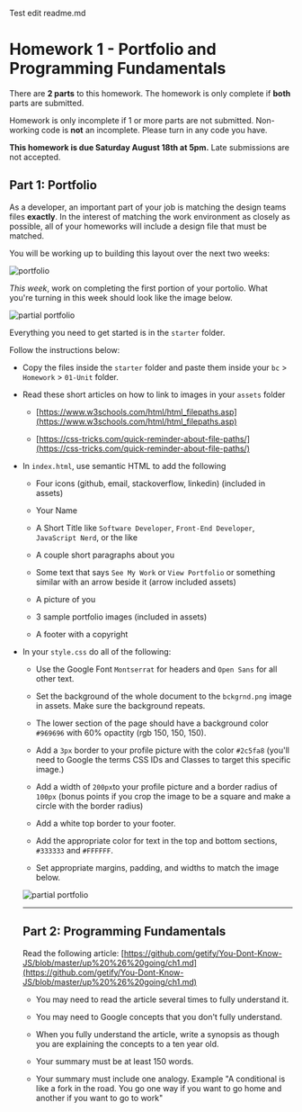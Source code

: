 Test edit readme.md

# Homework 1 - Portfolio and Programming Fundamentals


There are **2 parts** to this homework. The homework is only complete if **both** parts are submitted.

Homework is only incomplete if 1 or more parts are not submitted. Non-working code is **not** an incomplete. Please turn in any code you have. 

**This homework is due Saturday August 18th at 5pm.** Late submissions are not accepted. 

## Part 1: Portfolio

As a developer, an important part of your job is matching the design teams files **exactly**. In the interest of matching the work environment as closely as possible, all of your homeworks will include a design file that must be matched. 

You will be working up to building this layout over the next two weeks:

![portfolio](images/portfolio.png)

*This week*, work on completing the first portion of your portolio. What you're turning in this week should look like the image below.

![partial portfolio](images/partial_port.png)

Everything you need to get started is in the `starter` folder. 

Follow the instructions below: 

* Copy the files inside the `starter` folder and paste them inside your `bc` > `Homework` > `01-Unit` folder. 

* Read these short articles on how to link to images in your `assets` folder 

  * [https://www.w3schools.com/html/html_filepaths.asp](https://www.w3schools.com/html/html_filepaths.asp)

  * [https://css-tricks.com/quick-reminder-about-file-paths/](https://css-tricks.com/quick-reminder-about-file-paths/)

* In `index.html`, use semantic HTML to add the following

  * Four icons (github, email, stackoverflow, linkedin) (included in assets)

  * Your Name

  * A Short Title like `Software Developer`, `Front-End Developer`, `JavaScript Nerd`, or the like 

  * A couple short paragraphs about you

  * Some text that says `See My Work` or `View Portfolio` or something similar with an arrow beside it (arrow included assets)

  * A picture of you

  * 3 sample portfolio images (included in assets)

  * A footer with a copyright

* In your `style.css` do all of the following:

  * Use the Google Font `Montserrat` for headers and `Open Sans` for all other text.

  * Set the background of the whole document to the `bckgrnd.png` image in assets. Make sure the background repeats.

  * The lower section of the page should have a background color `#969696` with 60% opactity (rgb 150, 150, 150). 

  * Add a `3px` border to your profile picture with the color `#2c5fa8` (you'll need to Google the terms CSS IDs and Classes to target this specific image.)

  * Add a width of `200px`to your profile picture and a border radius of `100px` (bonus points if you crop the image to be a square and make a circle with the border radius) 

  * Add a white top border to your footer.

  * Add the appropriate color for text in the top and bottom sections, `#333333` and `#FFFFFF`. 

  * Set appropriate margins, padding, and widths to match the image below.

  ![partial portfolio](images/partial_port.png)

  ---

  ## Part 2: Programming Fundamentals

  Read the following article: [https://github.com/getify/You-Dont-Know-JS/blob/master/up%20%26%20going/ch1.md](https://github.com/getify/You-Dont-Know-JS/blob/master/up%20%26%20going/ch1.md)

  * You may need to read the article several times to fully understand it. 

  * You may need to Google concepts that you don't fully understand. 

  * When you fully understand the article, write a synopsis as though you are explaining the concepts to a ten year old. 

  * Your summary must be at least 150 words.
  
  * Your summary must include one analogy. Example "A conditional is like a fork in the road. You go one way if you want to go home and another if you want to go to work"

  

